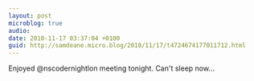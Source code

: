 ```yaml
---
layout: post
microblog: true
audio: 
date: 2010-11-17 03:37:04 +0100
guid: http://samdeane.micro.blog/2010/11/17/t4724674177011712.html
---
```

Enjoyed @nscodernightlon meeting tonight. Can't sleep now...
